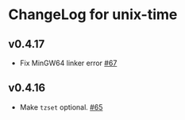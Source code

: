 # ChangeLog for unix-time

## v0.4.17

* Fix MinGW64 linker error
  [#67](https://github.com/kazu-yamamoto/unix-time/pull/67)

## v0.4.16

* Make `tzset` optional.
  [#65](https://github.com/kazu-yamamoto/unix-time/pull/65)

